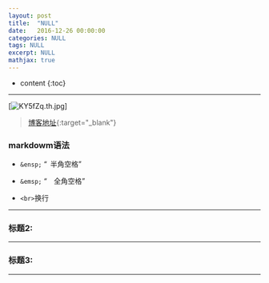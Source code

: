 ```yaml
---
layout: post
title:  "NULL"
date:   2016-12-26 00:00:00
categories: NULL
tags: NULL
excerpt: NULL
mathjax: true
---
```

* content
{:toc}
---

[![KY5fZq.th.jpg](https://s2.ax1x.com/2019/10/23/KY5fZq.th.jpg)]


> [博客地址](https://dufaxing.com){:target="_blank"}


### markdowm语法


- `&ensp;`  “&ensp;半角空格”


- `&emsp;` “&emsp;全角空格”

- `<br>`换行



---

### 标题2:




---

### 标题3:



---
